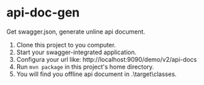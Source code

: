 # api-doc-gen
Get swagger.json, generate unline api document.

 1. Clone this project to you computer.
 2. Start your swagger-integrated application.
 3. Configura your url like: http://localhost:9090/demo/v2/api-docs
 4. Run
 ```mvn package```
 in this project's home directory.
 5. You will find you offline api document in .\target\classes.
